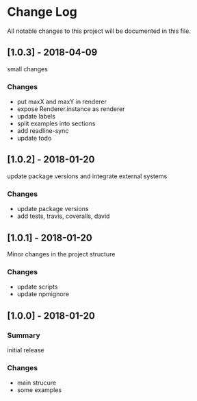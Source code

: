 # Change Log
All notable changes to this project will be documented in this file.

## [1.0.3] - 2018-04-09
small changes
### Changes
- put maxX and maxY in renderer
- expose Renderer.instance as renderer
- update labels
- split examples into sections
- add readline-sync
- update todo

## [1.0.2] - 2018-01-20
update package versions and integrate external systems
### Changes
- update package versions
- add tests, travis, coveralls, david

## [1.0.1] - 2018-01-20
Minor changes in the project structure
### Changes
- update scripts
- update npmignore

## [1.0.0] - 2018-01-20
### Summary
initial release
### Changes
- main strucure
- some examples
